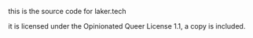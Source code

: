 this is the source code for laker.tech

it is licensed under the Opinionated Queer License 1.1, a copy is included.